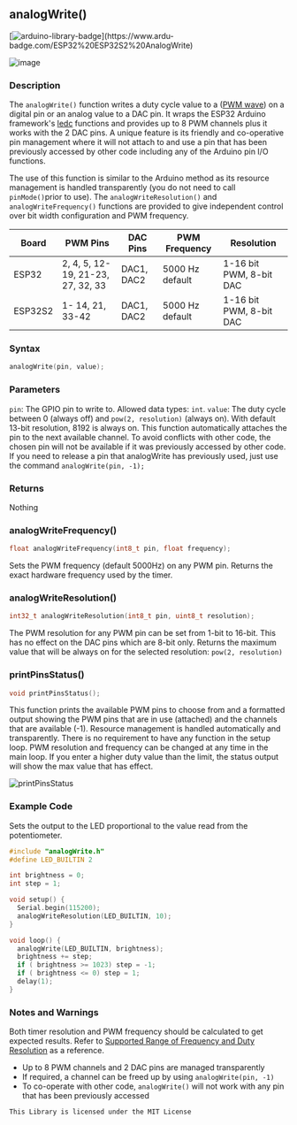 

## analogWrite()

[![arduino-library-badge](https://www.ardu-badge.com/badge/ESP32%20ESP32S2%20AnalogWrite.svg?)](https://www.ardu-badge.com/ESP32%20ESP32S2%20AnalogWrite)

![image](https://user-images.githubusercontent.com/63488701/114867299-9db47e00-9dc2-11eb-953c-7004a92e8a18.png)

### Description

The `analogWrite()` function writes a duty cycle value to a ([PWM wave](http://arduino.cc/en/Tutorial/PWM)) on a digital pin or an analog value to a DAC pin.  It wraps the ESP32 Arduino framework's [ledc](https://github.com/espressif/arduino-esp32/blob/master/cores/esp32/esp32-hal-ledc.c) functions and provides up to 8 PWM channels plus it works with the 2 DAC pins.  A unique feature is its friendly and co-operative pin management where it will not attach to and use a pin that has been previously accessed by other code including any of the Arduino pin I/O functions. 

The use of this function is similar to the Arduino method as its resource management is handled transparently (you do not need to call `pinMode()`prior to use). The `analogWriteResolution()` and `analogWriteFrequency()` functions are provided to give independent control over bit width configuration and PWM frequency.



| Board   | PWM Pins                          | DAC Pins   | PWM Frequency   | Resolution              |
| ------- | --------------------------------- | ---------- | --------------- | ----------------------- |
| ESP32   | 2, 4, 5, 12-19, 21-23, 27, 32, 33 | DAC1, DAC2 | 5000 Hz default | 1-16 bit PWM, 8-bit DAC |
| ESP32S2 | 1- 14, 21, 33-42                  | DAC1, DAC2 | 5000 Hz default | 1-16 bit PWM, 8-bit DAC |

### Syntax

```c++
analogWrite(pin, value);
```

### Parameters

`pin`: The GPIO pin to write to.  Allowed data types: `int`.
`value`: The duty cycle between 0 (always off) and `pow(2, resolution)` (always on). With default 13-bit resolution, 8192 is always on.  This function automatically attaches the pin to the next available channel. To avoid conflicts with other code, the chosen pin will not be available if it was previously accessed by other code. If you need to release a pin that analogWrite has previously used, just use the command `analogWrite(pin, -1);`

### Returns

Nothing

### analogWriteFrequency()

```c++
float analogWriteFrequency(int8_t pin, float frequency);
```

Sets the PWM frequency (default 5000Hz) on any PWM pin. Returns the exact hardware frequency used by the timer.

### analogWriteResolution()

```c++
int32_t analogWriteResolution(int8_t pin, uint8_t resolution);
```

The PWM resolution for any PWM pin can be set from 1-bit to 16-bit. This has no effect on the DAC pins which are 8-bit only. Returns the maximum value that will be always on for the selected resolution: `pow(2, resolution)`

### printPinsStatus()

```c++
void printPinsStatus();
```

This function prints the available PWM pins to choose from and a formatted output showing the PWM pins that are in use (attached) and the channels that are available (-1). Resource management is handled automatically and transparently. There is no requirement to have any function in the setup loop. PWM resolution and frequency can be changed at any time in the main loop. If you enter a higher duty value than the limit, the status output will show the max value that has effect.



![printPinsStatus](https://user-images.githubusercontent.com/63488701/114637054-719bde80-9c96-11eb-972d-49e38b16ec4a.png)

### Example Code

Sets the output to the LED proportional to the value read from the potentiometer.

```c++
#include "analogWrite.h"
#define LED_BUILTIN 2

int brightness = 0;
int step = 1;

void setup() {
  Serial.begin(115200);
  analogWriteResolution(LED_BUILTIN, 10);
}

void loop() {
  analogWrite(LED_BUILTIN, brightness);
  brightness += step;
  if ( brightness >= 1023) step = -1;
  if ( brightness <= 0) step = 1;
  delay(1);
}
```

### Notes and Warnings

Both timer resolution and PWM frequency should be calculated to get expected results. Refer to [Supported Range of Frequency and Duty Resolution](https://docs.espressif.com/projects/esp-idf/en/latest/api-reference/peripherals/ledc.html#ledc-api-supported-range-frequency-duty-resolution) as a reference. 

- Up to 8 PWM channels and 2 DAC pins are managed transparently
- If required, a channel can be freed  up by using `analogWrite(pin, -1)`
- To co-operate with other code, `analogWrite()` will not work with any pin that has been previously accessed 

```
This Library is licensed under the MIT License
```


